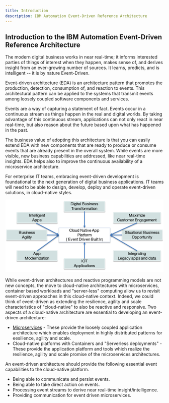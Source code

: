 ```yaml
---
title: Introduction
description: IBM Automation Event-Driven Reference Architecture
---
```


## Introduction to the IBM Automation Event-Driven Reference Architecture

The modern digital business works in near real-time; it informs interested parties of things of interest when they happen, makes sense of, and derives insight from an ever-growing number of sources. It learns, predicts, and is intelligent -- it is by nature Event-Driven.

Event-driven architecture (EDA) is an architecture pattern that promotes the production, detection, consumption of, and reaction to events. This architectural pattern can be applied to the systems that transmit events among loosely coupled software components and services.

Events are a way of capturing a statement of fact.  Events occur in a continuous stream as things happen in the real and digital worlds.  By taking advantage of this continuous stream, applications can not only react in near real-time, but also reason about the future based upon what has happened in the past.

The business value of adopting this architecture is that you can easily extend EDA with new components that are ready to produce or consume events that are already present in the overall system. While events are more visible, new business capabilities are addressed, like near real-time insights. EDA helps also to improve the continuous availability of a microservice architecture.

For enterprise IT teams, embracing event-driven development is foundational to the next generation of digital business applications. IT teams will need to be able to design, develop, deploy and operate event-driven solutions, in cloud-native styles.

![0](./images/modern-app.png)

While event-driven architectures and reactive programming models are not new concepts, the move to cloud-native architectures with microservices, container based workloads and "server-less" computing allow us to revisit event-driven approaches in this cloud-native context.  Indeed, we could think of event-driven as extending the resilience, agility and scale characteristics of "cloud-native" to also be reactive and responsive. Two aspects of a cloud-native architecture are essential to developing an event-driven architecture:

* [Microservices](/advantages/microservice) - These provide the loosely coupled application architecture which enables deployment in highly distributed patterns for eesilience, agility and scale.
* Cloud-native platforms with Containers and "Serverless deployments" - These provide the application platform and tools which realize the resilience, agility and scale promise of the microservices architectures.

An event-driven architecture should provide the following essential event capabilities to the cloud-native platform.

* Being able to communicate and persist events.
* Being able to take direct action on events.
* Processing event streams to derive near real-time insight/intelligence.
* Providing communication for event driven microservices.
